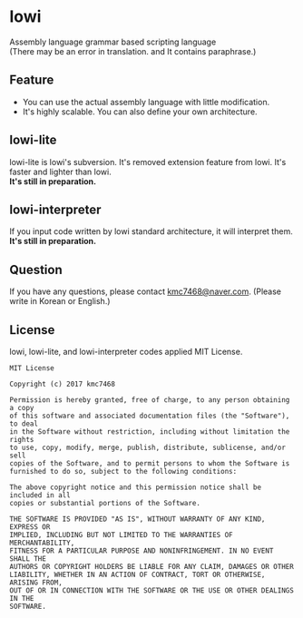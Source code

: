 # lowi
Assembly language grammar based scripting language<br>
(There may be an error in translation. and It contains paraphrase.)

## Feature
- You can use the actual assembly language with little modification.
- It's highly scalable. You can also define your own architecture.

## lowi-lite
lowi-lite is lowi's subversion. It's removed extension feature from lowi. It's faster and lighter than lowi.<br>
**It's still in preparation.**

## lowi-interpreter
If you input code written by lowi standard architecture, it will interpret them.<br>
**It's still in preparation.**

## Question
If you have any questions, please contact kmc7468@naver.com. (Please write in Korean or English.)

## License
lowi, lowi-lite, and lowi-interpreter codes applied MIT License.
```
MIT License

Copyright (c) 2017 kmc7468

Permission is hereby granted, free of charge, to any person obtaining a copy
of this software and associated documentation files (the "Software"), to deal
in the Software without restriction, including without limitation the rights
to use, copy, modify, merge, publish, distribute, sublicense, and/or sell
copies of the Software, and to permit persons to whom the Software is
furnished to do so, subject to the following conditions:

The above copyright notice and this permission notice shall be included in all
copies or substantial portions of the Software.

THE SOFTWARE IS PROVIDED "AS IS", WITHOUT WARRANTY OF ANY KIND, EXPRESS OR
IMPLIED, INCLUDING BUT NOT LIMITED TO THE WARRANTIES OF MERCHANTABILITY,
FITNESS FOR A PARTICULAR PURPOSE AND NONINFRINGEMENT. IN NO EVENT SHALL THE
AUTHORS OR COPYRIGHT HOLDERS BE LIABLE FOR ANY CLAIM, DAMAGES OR OTHER
LIABILITY, WHETHER IN AN ACTION OF CONTRACT, TORT OR OTHERWISE, ARISING FROM,
OUT OF OR IN CONNECTION WITH THE SOFTWARE OR THE USE OR OTHER DEALINGS IN THE
SOFTWARE.
```